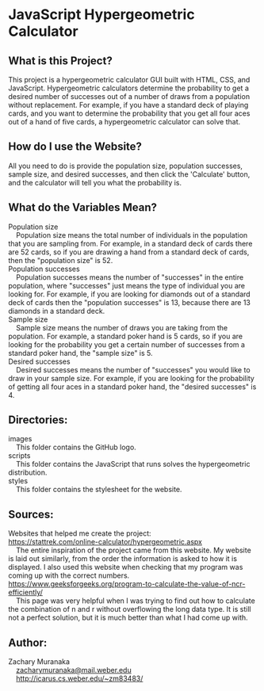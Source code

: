 # JavaScript Hypergeometric Calculator

## What is this Project?

This project is a hypergeometric calculator GUI built with HTML, CSS, and JavaScript. Hypergeometric calculators determine the probability to get a desired number of successes out of a number of draws from a population without replacement. For example, if you have a standard deck of playing cards, and you want to determine the probability that you get all four aces out of a hand of five cards, a hypergeometric calculator can solve that.

## How do I use the Website?

All you need to do is provide the population size, population successes, sample size, and desired successes, and then click the 'Calculate' button, and the calculator will tell you what the probability is.

## What do the Variables Mean?

Population size  
&nbsp;&nbsp;&nbsp;&nbsp;Population size means the total number of individuals in the population that you are sampling from. For example, in a standard deck of cards there are 52 cards, so if you are drawing a hand from a standard deck of cards, then the "population size" is 52.  
Population successes  
&nbsp;&nbsp;&nbsp;&nbsp;Population successes means the number of "successes" in the entire population, where "successes" just means the type of individual you are looking for. For example, if you are looking for diamonds out of a standard deck of cards then the "population successes" is 13, because there are 13 diamonds in a standard deck.  
Sample size  
&nbsp;&nbsp;&nbsp;&nbsp;Sample size means the number of draws you are taking from the population. For example, a standard poker hand is 5 cards, so if you are looking for the probability you get a certain number of successes from a standard poker hand, the "sample size" is 5.  
Desired successes  
&nbsp;&nbsp;&nbsp;&nbsp;Desired successes means the number of "successes" you would like to draw in your sample size. For example, if you are looking for the probability of getting all four aces in a standard poker hand, the "desired successes" is 4.

## Directories:

images  
&nbsp;&nbsp;&nbsp;&nbsp;This folder contains the GitHub logo.  
scripts  
&nbsp;&nbsp;&nbsp;&nbsp;This folder contains the JavaScript that runs solves the hypergeometric distribution.  
styles  
&nbsp;&nbsp;&nbsp;&nbsp;This folder contains the stylesheet for the website.

## Sources:

Websites that helped me create the project:  
https://stattrek.com/online-calculator/hypergeometric.aspx  
&nbsp;&nbsp;&nbsp;&nbsp;The entire inspiration of the project came from this website. My website is laid out similarly, from the order the information is asked to how it is displayed. I also used this website when checking that my program was coming up with the correct numbers.  
https://www.geeksforgeeks.org/program-to-calculate-the-value-of-ncr-efficiently/  
&nbsp;&nbsp;&nbsp;&nbsp;This page was very helpful when I was trying to find out how to calculate the combination of n and r without overflowing the long data type. It is still not a perfect solution, but it is much better than what I had come up with.

## Author:

Zachary Muranaka  
&nbsp;&nbsp;&nbsp;&nbsp;zacharymuranaka@mail.weber.edu  
&nbsp;&nbsp;&nbsp;&nbsp;http://icarus.cs.weber.edu/~zm83483/
